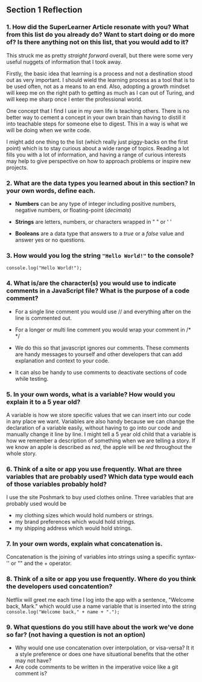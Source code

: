 ## Section 1 Reflection

### 1. How did the SuperLearner Article resonate with you? What from this list do you already do? Want to start doing or do more of? Is there anything not on this list, that you would add to it?

This struck me as pretty *straight forward* overall, but there were some very useful nuggets of information that I took away.

Firstly, the basic idea that learning is a process and not a destination stood out as very important. I should wield the learning process as a tool that is to be used often, not as a means to an end. Also, adopting a growth mindset will keep me on the right path to getting as much as I can out of Turing, and will keep me sharp once I enter the professional world.

One concept that I find I use in my own life is teaching others. There is no better way to cement a concept in your own brain than having to distill it into teachable steps for someone else to digest. This in a way is what we will be doing when we write code.

I might add one thing to the list (which really just piggy-backs on the first point) which is to stay curious about a wide range of topics. Reading a lot fills you with a lot of information, and having a range of curious interests may help to give perspective on how to approach problems or inspire new projects.

### 2. What are the data types you learned about in this section? In your own words, define each.

* **Numbers** can be any type of integer including positive numbers, negative numbers, or floating-point (*decimals*)

* **Strings** are letters, numbers, or characters wrapped in " " or ' '

* **Booleans** are a data type that answers to a _true_ or a _false_ value and answer yes or no questions.

### 3. How would you log the string `"Hello World!"` to the console?

` console.log("Hello World!"); `

### 4. What is/are the character(s) you would use to indicate comments in a JavaScript file? What is the purpose of a code comment?

+ For a single line comment you would use // and everything after on the line is commented out.

+ For a longer or multi line comment you would wrap your comment in /* */

+ We do this so that javascript ignores our comments. These comments are handy messages to yourself and other developers that can add explanation and context to your code.

+ It can also be handy to use comments to deactivate sections of code while testing.

### 5. In your own words, what is a variable? How would you explain it to a 5 year old?

A variable is how we store specific values that we can insert into our code in any place we want. Variables are also handy because we can change the declaration of a variable easily, without having to go into our code and manually change it line by line. I might tell a 5 year old child that a variable is how we remember a description of something when we are telling a story. If we know an apple is described as *red*, the apple will be *red* throughout the whole story. 

### 6. Think of a site or app you use frequently. What are three variables that are probably used? Which data type would each of those variables probably hold?
I use the site Poshmark to buy used clothes online. Three variables that are probably used would be
  * my clothing sizes which would hold numbers or strings.
  * my brand preferences which would hold strings.
  * my shipping address which would hold strings.

### 7. In your own words, explain what concatenation is.

Concatenation is the joining of variables into strings using a specific syntax- '' or "" and the + operator.

### 8. Think of a site or app you use frequently. Where do you think the developers used concatention?

Netflix will greet me each time I log into the app with a sentence, "Welcome back, Mark." which would use a name variable that is inserted into the string `console.log("Welcome back," + name + ".");`

### 9. What questions do you still have about the work we've done so far? (not having a question is not an option)

+ Why would one use concatenation over interpolation, or visa-versa? It it a style preference or does one have situational benefits that the other may not have?
+ Are code comments to be written in the imperative voice like a git comment is?

